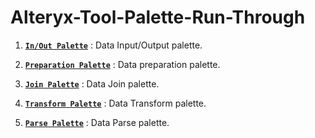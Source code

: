 # Alteryx-Tool-Palette-Run-Through

1. [**`In/Out Palette`**](https://github.com/atcodedog05/Alteryx-Tool-Palette-Run-Through/tree/master/InOut%20Palatte) : Data Input/Output palette.  

2. [**`Preparation Palette`**](https://github.com/atcodedog05/Alteryx-Tool-Palette-Run-Through/tree/master/Preparation) : Data preparation palette.  

3. [**`Join Palette`**](https://github.com/atcodedog05/Alteryx-Tool-Palette-Run-Through/tree/master/Join) : Data Join palette.  

4. [**`Transform Palette`**](https://github.com/atcodedog05/Alteryx-Tool-Palette-Run-Through/tree/master/Transform) : Data Transform palette.  

5. [**`Parse Palette`**](https://github.com/atcodedog05/Alteryx-Tool-Palette-Run-Through/tree/master/Parse) : Data Parse palette. 
